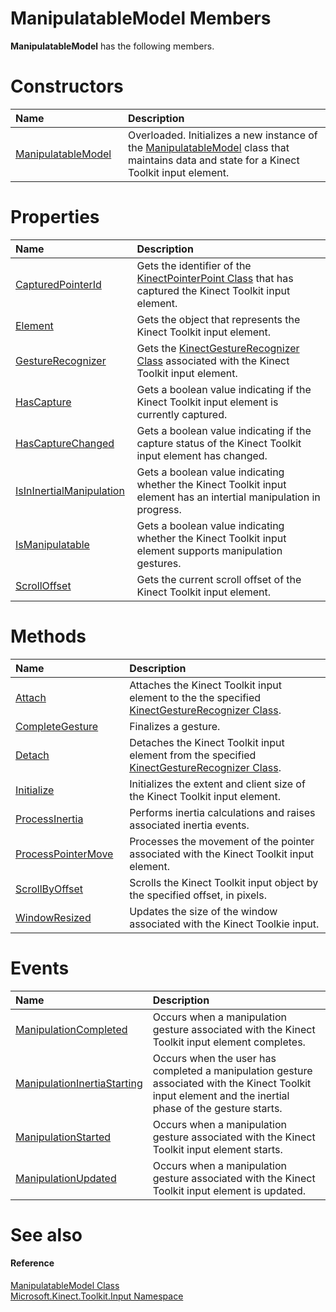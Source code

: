 ManipulatableModel Members  
==========================  

**ManipulatableModel** has the following members.  

<span id="publicconstructorsSection"></span>

Constructors  
============  

<table>
<colgroup>
<col width="30%" />
<col width="60%" />
</colgroup>
<thead>
<tr class="header">
<th align="left">Name</th>
<th align="left">Description</th>
</tr>
</thead>
<tbody>
<tr class="odd">
<td align="left"><a href="ManipulatableModel.md">ManipulatableModel</a></td>
<td align="left">Overloaded. Initializes a new instance of the <a href="../ManipulatableModel_Class.md">ManipulatableModel</a> class that maintains data and state for a Kinect Toolkit input element.</td>
</tr>
</tbody>
</table>

<span id="publicpropertiesSection"></span>

Properties  
==========  

<table>
<colgroup>
<col width="30%" />
<col width="60%" />
</colgroup>
<thead>
<tr class="header">
<th align="left">Name</th>
<th align="left">Description</th>
</tr>
</thead>
<tbody>
<tr class="odd">
<td align="left"><a href="Properties/CapturedPointerId_Property.md">CapturedPointerId</a></td>
<td align="left">Gets the identifier of the <a href="../../Kinect.Input/KinectPointerPoint_Class.md">KinectPointerPoint Class</a> that has captured the Kinect Toolkit input element.</td>
</tr>
<tr class="even">
<td align="left"><a href="Properties/Element_Property.md">Element</a></td>
<td align="left">Gets the object that represents the Kinect Toolkit input element.</td>
</tr>
<tr class="odd">
<td align="left"><a href="Properties/GestureRecognizer_Property.md">GestureRecognizer</a></td>
<td align="left">Gets the <a href="../../Kinect.Input/KinectGestureRecognizer.md">KinectGestureRecognizer Class</a> associated with the Kinect Toolkit input element.</td>
</tr>
<tr class="even">
<td align="left"><a href="Properties/HasCapture_Property.md">HasCapture</a></td>
<td align="left">Gets a boolean value indicating if the Kinect Toolkit input element is currently captured.</td>
</tr>
<tr class="odd">
<td align="left"><a href="Properties/HasCaptureChanged_Property.md">HasCaptureChanged</a></td>
<td align="left">Gets a boolean value indicating if the capture status of the Kinect Toolkit input element has changed.</td>
</tr>
<tr class="even">
<td align="left"><a href="Properties/IsInInertialManipulation.md">IsInInertialManipulation</a></td>
<td align="left">Gets a boolean value indicating whether the Kinect Toolkit input element has an intertial manipulation in progress.</td>
</tr>
<tr class="odd">
<td align="left"><a href="Properties/IsManipulatable_Property.md">IsManipulatable</a></td>
<td align="left">Gets a boolean value indicating whether the Kinect Toolkit input element supports manipulation gestures.</td>
</tr>
<tr class="even">
<td align="left"><a href="Properties/ScrollOffset_Property.md">ScrollOffset</a></td>
<td align="left">Gets the current scroll offset of the Kinect Toolkit input element.</td>
</tr>
</tbody>
</table>

<span id="publicmethodsSection"></span>

Methods  
=======  

<table>
<colgroup>
<col width="30%" />
<col width="60%" />
</colgroup>
<thead>
<tr class="header">
<th align="left">Name</th>
<th align="left">Description</th>
</tr>
</thead>
<tbody>
<tr class="odd">
<td align="left"><a href="Methods/Attach_Method.md">Attach</a></td>
<td align="left">Attaches the Kinect Toolkit input element to the the specified <a href="../../Kinect.Input/KinectGestureRecognizer.md">KinectGestureRecognizer Class</a>.</td>
</tr>
<tr class="even">
<td align="left"><a href="Methods/CompleteGesture_Method.md">CompleteGesture</a></td>
<td align="left">Finalizes a gesture.</td>
</tr>
<tr class="odd">
<td align="left"><a href="Methods/Detach_Method.md">Detach</a></td>
<td align="left">Detaches the Kinect Toolkit input element from the specified <a href="../../Kinect.Input/KinectGestureRecognizer.md">KinectGestureRecognizer Class</a>.</td>
</tr>
<tr class="even">
<td align="left"><a href="Methods/Initialize_Method.md">Initialize</a></td>
<td align="left">Initializes the extent and client size of the Kinect Toolkit input element.</td>
</tr>
<tr class="odd">
<td align="left"><a href="Methods/ProcessInertia_Method.md">ProcessInertia</a></td>
<td align="left">Performs inertia calculations and raises associated inertia events.</td>
</tr>
<tr class="even">
<td align="left"><a href="Methods/ProcessPointerMove_Method.md">ProcessPointerMove</a></td>
<td align="left">Processes the movement of the pointer associated with the Kinect Toolkit input element.</td>
</tr>
<tr class="odd">
<td align="left"><a href="Methods/ScrollByOffset_Method.md">ScrollByOffset</a></td>
<td align="left">Scrolls the Kinect Toolkit input object by the specified offset, in pixels.</td>
</tr>
<tr class="even">
<td align="left"><a href="Methods/WindowResized_Method.md">WindowResized</a></td>
<td align="left">Updates the size of the window associated with the Kinect Toolkie input.</td>
</tr>
</tbody>
</table>

<span id="publiceventsSection"></span>

Events  
======  

<table>
<colgroup>
<col width="30%" />
<col width="60%" />
</colgroup>
<thead>
<tr class="header">
<th align="left">Name</th>
<th align="left">Description</th>
</tr>
</thead>
<tbody>
<tr class="odd">
<td align="left"><a href="Events/ManipulationCompleted_Event.md">ManipulationCompleted</a></td>
<td align="left">Occurs when a manipulation gesture associated with the Kinect Toolkit input element completes.</td>
</tr>
<tr class="even">
<td align="left"><a href="Events/ManipulationInertiaStarting.md">ManipulationInertiaStarting</a></td>
<td align="left">Occurs when the user has completed a manipulation gesture associated with the Kinect Toolkit input element and the inertial phase of the gesture starts.</td>
</tr>
<tr class="odd">
<td align="left"><a href="Events/ManipulationStarted_Event.md">ManipulationStarted</a></td>
<td align="left">Occurs when a manipulation gesture associated with the Kinect Toolkit input element starts.</td>
</tr>
<tr class="even">
<td align="left"><a href="Events/ManipulationUpdated_Event.md">ManipulationUpdated</a></td>
<td align="left">Occurs when a manipulation gesture associated with the Kinect Toolkit input element is updated.</td>
</tr>
</tbody>
</table>

<span id="ID4EK"></span>

See also  
========  

<span id="ID4EM"></span>
#### Reference  

[ManipulatableModel Class](../ManipulatableModel_Class.md)  
 [Microsoft.Kinect.Toolkit.Input Namespace](../../Kinect.Toolkit.Input.md)  



<!--Please do not edit the data in the comment block below.-->
<!--
TOCTitle : ManipulatableModel Members
RLTitle : ManipulatableModel Members
KeywordF : Microsoft.Kinect.Toolkit.Input.ManipulatableModel
KeywordF : ManipulatableModel
KeywordK : ManipulatableModel class
KeywordK : ManipulatableModel class, all members
KeywordK : Microsoft.Kinect.Toolkit.Input.ManipulatableModel class
HelpPriority : 1
KeywordA : AllMembers.T:Microsoft.Kinect.Toolkit.Input.ManipulatableModel
AssetID : AllMembers.T:Microsoft.Kinect.Toolkit.Input.ManipulatableModel
Locale : en-us
CommunityContent : 1
TargetOS : Windows
TopicType : kbSyntax
DocSet : K4Wv2
ProjType : K4Wv2Proj
Technology : Kinect for Windows
Product : Kinect for Windows SDK v2
productversion : 20
-->
